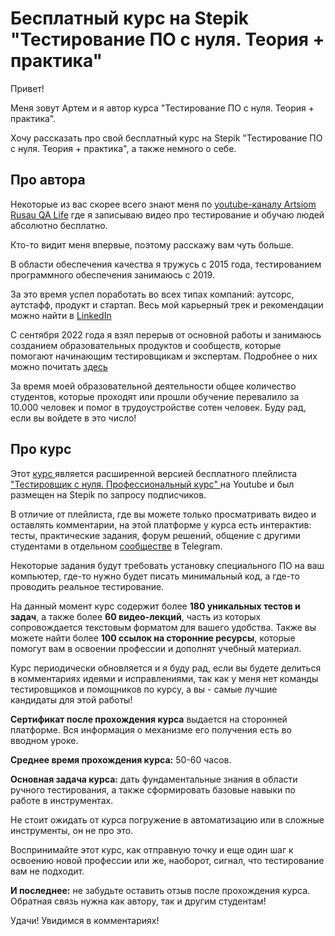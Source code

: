 # Бесплатный курс на Stepik "Тестирование ПО с нуля. Теория + практика"

Привет!

Меня зовут Артем и я автор курса "Тестирование ПО с нуля. Теория + практика".

Хочу рассказать про свой бесплатный курс на Stepik "Тестирование ПО с нуля. Теория + практика", а также немного о себе.

## Про автора

Некоторые из вас скорее всего знают меня по [youtube-каналу Artsiom Rusau QA Life]([url](https://www.youtube.com/@rusau)) где я записываю видео про тестирование и обучаю людей абсолютно бесплатно.

Кто-то видит меня впервые, поэтому расскажу вам чуть больше.

В области обеспечения качества я тружусь с 2015 года, тестированием программного обеспечения занимаюсь с 2019.

За это время успел поработать во всех типах компаний: аутсорс, аутстафф, продукт и стартап. Весь мой карьерный трек и рекомендации можно найти в [LinkedIn]([url](https://www.linkedin.com/in/artsiomrusau/))

С сентября 2022 года я взял перерыв от основной работы и занимаюсь созданием образовательных продуктов и сообществ, которые помогают начинающим тестировщикам и экспертам. Подробнее о них можно почитать [здесь]([url](https://taplink.cc/rusau.qalife))

За время моей образовательной деятельности общее количество студентов, которые проходят или прошли обучение перевалило за 10.000 человек и помог в трудоустройстве сотен человек. Буду рад, если вы войдете в это число!

## Про курс

Этот [курс ]([url](https://stepik.org/course/171826/info)) является расширенной версией бесплатного плейлиста ["Тестировщик  с нуля. Профессиональный курс" ](https://www.youtube.com/@rusau) на Youtube и был размещен на Stepik по запросу подписчиков.

В отличие от плейлиста, где вы можете только просматривать видео и оставлять комментарии, на этой платформе у курса есть интерактив: тесты, практические задания, форум решений, общение с другими студентами в отдельном [сообществе]([url](https://t.me/qa_stepik)) в Telegram.

Некоторые задания будут требовать установку специального ПО на ваш компьютер, где-то нужно будет писать минимальный код, а где-то проводить реальное тестирование.

На данный момент курс содержит более **180 уникальных тестов и задач**, а также более **60 видео-лекций**, часть из которых сопровождается текстовым форматом для вашего удобства. Также вы можете найти более **100 ссылок на сторонние ресурсы**, которые помогут вам в освоении профессии и дополнят учебный материал.

Курс периодически обновляется и я буду рад, если вы будете делиться в комментариях идеями и исправлениями, так как у меня нет команды тестировщиков и помощников по курсу, а вы - самые лучшие кандидаты для этой работы!

**Сертификат после прохождения курса** выдается на сторонней платформе. Вся информация о механизме его получения есть во вводном уроке.

**Среднее время прохождения курса:** 50-60 часов.

**Основная задача курса:** дать фундаментальные знания в области ручного тестирования, а также сформировать базовые навыки по работе в инструментах.

Не стоит ожидать от курса погружение в автоматизацию или в сложные инструменты, он не про это. 

Воспринимайте этот курс, как отправную точку и еще один шаг к освоению новой профессии или же, наоборот, сигнал, что тестирование вам не подходит.

**И последнее:** не забудьте оставить отзыв после прохождения курса. Обратная связь нужна как автору, так и другим студентам!

Удачи! Увидимся в комментариях!
